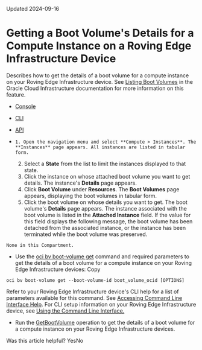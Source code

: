 Updated 2024-09-16
# Getting a Boot Volume's Details for a Compute Instance on a Roving Edge Infrastructure Device
Describes how to get the details of a boot volume for a compute instance on your Roving Edge Infrastructure device.
See [Listing Boot Volumes](https://docs.oracle.com/iaas/Content/Block/Tasks/listingbootvolumes.htm) in the Oracle Cloud Infrastructure documentation for more information on this feature.
  * [Console](https://docs.oracle.com/en-us/iaas/Content/Rover/Compute/Boot_Volume/get_boot_volume.htm)
  * [CLI](https://docs.oracle.com/en-us/iaas/Content/Rover/Compute/Boot_Volume/get_boot_volume.htm)
  * [API](https://docs.oracle.com/en-us/iaas/Content/Rover/Compute/Boot_Volume/get_boot_volume.htm)


  *     1. Open the navigation menu and select **Compute > Instances**. The **Instances** page appears. All instances are listed in tabular form.
    2. Select a **State** from the list to limit the instances displayed to that state.
    3. Click the instance on whose attached boot volume you want to get details. The instance's **Details** page appears.
    4. Click **Boot Volume** under **Resources**. The **Boot Volumes** page appears, displaying the boot volumes in tabular form.
    5. Click the boot volume on whose details you want to get. The boot volume's **Details** page appears. The instance associated with the boot volume is listed in the **Attached Instance** field. If the value for this field displays the following message, the boot volume has been detached from the associated instance, or the instance has been terminated while the boot volume was preserved.
```
None in this Compartment.
```

  * Use the [oci bv boot-volume get](https://docs.oracle.com/iaas/tools/oci-cli/latest/oci_cli_docs/cmdref/bv/boot-volume/get.html) command and required parameters to get the details of a boot volume for a compute instance on your Roving Edge Infrastructure devices:
Copy
```
oci bv boot-volume get --boot-volume-id boot_volume_ocid [OPTIONS]
```

Refer to your Roving Edge Infrastructure device's CLI help for a list of parameters available for this command. See [Accessing Command Line Interface Help](https://docs.oracle.com/en-us/iaas/Content/Rover/Access/cli_install.htm#CLIAccessHelp).
For CLI setup information on your Roving Edge Infrastructure device, see [Using the Command Line Interface.](https://docs.oracle.com/en-us/iaas/Content/Rover/Access/cli_install.htm#CLI "Describes how to use the Command Line Interface to access a a Roving Edge Infrastructure device.")
  * Run the [GetBootVolume](https://docs.oracle.com/iaas/api/#/en/iaas/latest/BootVolume/GetBootVolume) operation to get the details of a boot volume for a compute instance on your Roving Edge Infrastructure devices.


Was this article helpful?
YesNo

